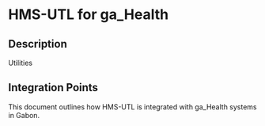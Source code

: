 # HMS-UTL for ga_Health

## Description

Utilities

## Integration Points

This document outlines how HMS-UTL is integrated with ga_Health systems in Gabon.
